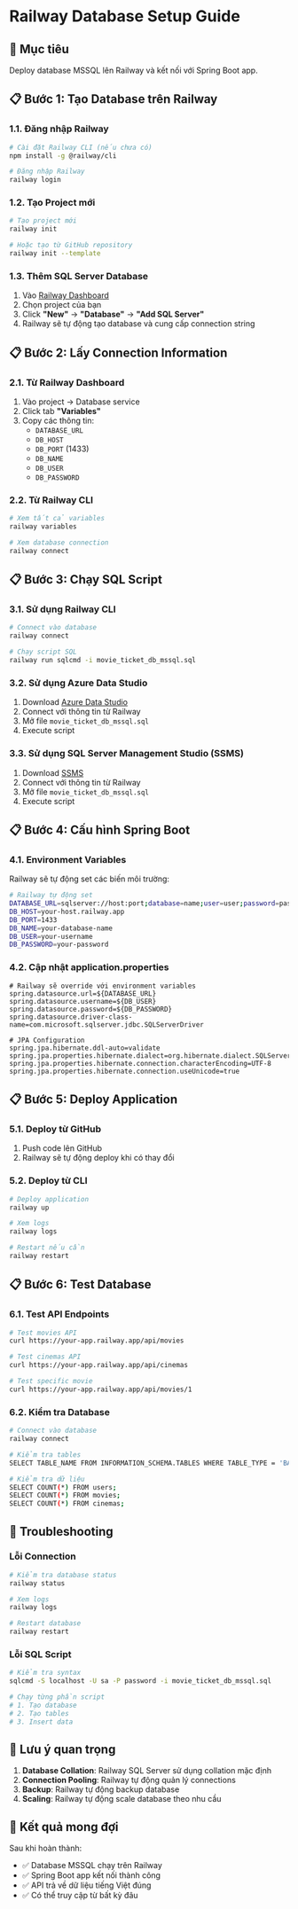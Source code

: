 # Railway Database Setup Guide

## 🎯 Mục tiêu
Deploy database MSSQL lên Railway và kết nối với Spring Boot app.

## 📋 Bước 1: Tạo Database trên Railway

### 1.1. Đăng nhập Railway
```bash
# Cài đặt Railway CLI (nếu chưa có)
npm install -g @railway/cli

# Đăng nhập Railway
railway login
```

### 1.2. Tạo Project mới
```bash
# Tạo project mới
railway init

# Hoặc tạo từ GitHub repository
railway init --template
```

### 1.3. Thêm SQL Server Database
1. Vào [Railway Dashboard](https://railway.app)
2. Chọn project của bạn
3. Click **"New"** → **"Database"** → **"Add SQL Server"**
4. Railway sẽ tự động tạo database và cung cấp connection string

## 📋 Bước 2: Lấy Connection Information

### 2.1. Từ Railway Dashboard
1. Vào project → Database service
2. Click tab **"Variables"**
3. Copy các thông tin:
   - `DATABASE_URL`
   - `DB_HOST`
   - `DB_PORT` (1433)
   - `DB_NAME`
   - `DB_USER`
   - `DB_PASSWORD`

### 2.2. Từ Railway CLI
```bash
# Xem tất cả variables
railway variables

# Xem database connection
railway connect
```

## 📋 Bước 3: Chạy SQL Script

### 3.1. Sử dụng Railway CLI
```bash
# Connect vào database
railway connect

# Chạy script SQL
railway run sqlcmd -i movie_ticket_db_mssql.sql
```

### 3.2. Sử dụng Azure Data Studio
1. Download [Azure Data Studio](https://docs.microsoft.com/en-us/sql/azure-data-studio/download-azure-data-studio)
2. Connect với thông tin từ Railway
3. Mở file `movie_ticket_db_mssql.sql`
4. Execute script

### 3.3. Sử dụng SQL Server Management Studio (SSMS)
1. Download [SSMS](https://docs.microsoft.com/en-us/sql/ssms/download-sql-server-management-studio-ssms)
2. Connect với thông tin từ Railway
3. Mở file `movie_ticket_db_mssql.sql`
4. Execute script

## 📋 Bước 4: Cấu hình Spring Boot

### 4.1. Environment Variables
Railway sẽ tự động set các biến môi trường:
```bash
# Railway tự động set
DATABASE_URL=sqlserver://host:port;database=name;user=user;password=pass
DB_HOST=your-host.railway.app
DB_PORT=1433
DB_NAME=your-database-name
DB_USER=your-username
DB_PASSWORD=your-password
```

### 4.2. Cập nhật application.properties
```properties
# Railway sẽ override với environment variables
spring.datasource.url=${DATABASE_URL}
spring.datasource.username=${DB_USER}
spring.datasource.password=${DB_PASSWORD}
spring.datasource.driver-class-name=com.microsoft.sqlserver.jdbc.SQLServerDriver

# JPA Configuration
spring.jpa.hibernate.ddl-auto=validate
spring.jpa.properties.hibernate.dialect=org.hibernate.dialect.SQLServerDialect
spring.jpa.properties.hibernate.connection.characterEncoding=UTF-8
spring.jpa.properties.hibernate.connection.useUnicode=true
```

## 📋 Bước 5: Deploy Application

### 5.1. Deploy từ GitHub
1. Push code lên GitHub
2. Railway sẽ tự động deploy khi có thay đổi

### 5.2. Deploy từ CLI
```bash
# Deploy application
railway up

# Xem logs
railway logs

# Restart nếu cần
railway restart
```

## 📋 Bước 6: Test Database

### 6.1. Test API Endpoints
```bash
# Test movies API
curl https://your-app.railway.app/api/movies

# Test cinemas API
curl https://your-app.railway.app/api/cinemas

# Test specific movie
curl https://your-app.railway.app/api/movies/1
```

### 6.2. Kiểm tra Database
```bash
# Connect vào database
railway connect

# Kiểm tra tables
SELECT TABLE_NAME FROM INFORMATION_SCHEMA.TABLES WHERE TABLE_TYPE = 'BASE TABLE';

# Kiểm tra dữ liệu
SELECT COUNT(*) FROM users;
SELECT COUNT(*) FROM movies;
SELECT COUNT(*) FROM cinemas;
```

## 🔧 Troubleshooting

### Lỗi Connection
```bash
# Kiểm tra database status
railway status

# Xem logs
railway logs

# Restart database
railway restart
```

### Lỗi SQL Script
```bash
# Kiểm tra syntax
sqlcmd -S localhost -U sa -P password -i movie_ticket_db_mssql.sql

# Chạy từng phần script
# 1. Tạo database
# 2. Tạo tables
# 3. Insert data
```

## 📝 Lưu ý quan trọng

1. **Database Collation**: Railway SQL Server sử dụng collation mặc định
2. **Connection Pooling**: Railway tự động quản lý connections
3. **Backup**: Railway tự động backup database
4. **Scaling**: Railway tự động scale database theo nhu cầu

## 🎉 Kết quả mong đợi

Sau khi hoàn thành:
- ✅ Database MSSQL chạy trên Railway
- ✅ Spring Boot app kết nối thành công
- ✅ API trả về dữ liệu tiếng Việt đúng
- ✅ Có thể truy cập từ bất kỳ đâu
